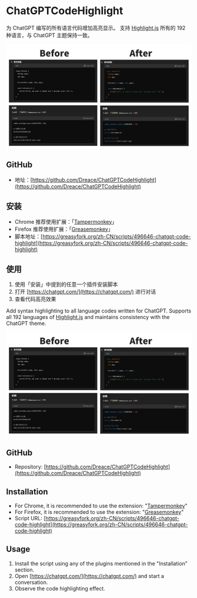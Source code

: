 # ChatGPTCodeHighlight

为 ChatGPT 编写的所有语言代码增加高亮显示。
支持 [Highlight.js](https://highlightjs.org/) 所有的 192 种语言，与 ChatGPT 主题保持一致。

![preview](https://raw.githubusercontent.com/Dreace/ChatGPTCodeHighlight/master/preview.png)

## GitHub

- 地址：[https://github.com/Dreace/ChatGPTCodeHighlight](https://github.com/Dreace/ChatGPTCodeHighlight)

## 安装

- Chrome 推荐使用扩展：「[Tampermonkey](https://chrome.google.com/webstore/detail/dhdgffkkebhmkfjojejmpbldmpobfkfo)」
- Firefox 推荐使用扩展：「[Greasemonkey](https://addons.mozilla.org/en-US/firefox/addon/greasemonkey/)」
- 脚本地址：[https://greasyfork.org/zh-CN/scripts/496646-chatgpt-code-highlight](https://greasyfork.org/zh-CN/scripts/496646-chatgpt-code-highlight)

## 使用

1. 使用「安装」中提到的任意一个插件安装脚本
2. 打开 [https://chatgpt.com/](https://chatgpt.com/) 进行对话
3. 查看代码高亮效果

Add syntax highlighting to all language codes written for ChatGPT. Supports all 192 languages of [Highlight.js](https://highlightjs.org/) and maintains consistency with the ChatGPT theme.

![preview](https://raw.githubusercontent.com/Dreace/ChatGPTCodeHighlight/master/preview.png)

## GitHub

- Repository: [https://github.com/Dreace/ChatGPTCodeHighlight](https://github.com/Dreace/ChatGPTCodeHighlight)

## Installation

- For Chrome, it is recommended to use the extension: "[Tampermonkey](https://chrome.google.com/webstore/detail/dhdgffkkebhmkfjojejmpbldmpobfkfo)"
- For Firefox, it is recommended to use the extension: "[Greasemonkey](https://addons.mozilla.org/en-US/firefox/addon/greasemonkey/)"
- Script URL: [https://greasyfork.org/zh-CN/scripts/496646-chatgpt-code-highlight](https://greasyfork.org/zh-CN/scripts/496646-chatgpt-code-highlight)

## Usage

1. Install the script using any of the plugins mentioned in the "Installation" section.
2. Open [https://chatgpt.com/](https://chatgpt.com/) and start a conversation.
3. Observe the code highlighting effect.
